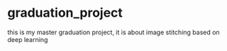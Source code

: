 # graduation_project
this is my master graduation project, it is about image stitching based on deep learning
